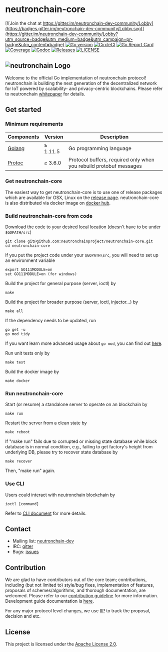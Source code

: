 # neutronchain-core

[![Join the chat at https://gitter.im/neutronchain-dev-community/Lobby](https://badges.gitter.im/neutronchain-dev-community/Lobby.svg)](https://gitter.im/neutronchain-dev-community/Lobby?utm_source=badge&utm_medium=badge&utm_campaign=pr-badge&utm_content=badge)
[![Go version](https://img.shields.io/badge/go-1.11.5-blue.svg)](https://github.com/moovweb/gvm)
[![CircleCI](https://circleci.com/gh/neutronchainproject/neutronchain-core.svg?style=svg&circle-token=fe0817d127f251a34b8bdd3336a808c7537e5ec0)](https://circleci.com/gh/neutronchainproject/neutronchain-core)
[![Go Report Card](https://goreportcard.com/badge/github.com/neutronchainproject/neutronchain-core)](https://goreportcard.com/report/github.com/neutronchainproject/neutronchain-core)
[![Coverage](https://codecov.io/gh/neutronchainproject/neutronchain-core/branch/master/graph/badge.svg)](https://codecov.io/gh/neutronchainproject/neutronchain-core)
[![Godoc](http://img.shields.io/badge/go-documentation-blue.svg?style=flat-square)](https://godoc.org/github.com/neutronchainproject/neutronchain-core)
[![Releases](https://img.shields.io/github/release/neutronchainproject/neutronchain-core/all.svg?style=flat-square)](https://github.com/neutronchainproject/neutronchain-core/releases)
[![LICENSE](https://img.shields.io/badge/License-Apache%202.0-blue.svg)](LICENSE)

![neutronchain Logo](logo/neutronchain.png)
----

Welcome to the official Go implementation of neutronchain protocol! neutronchain is building the next generation of the decentralized 
network for IoT powered by scalability- and privacy-centric blockchains. Please refer to neutronchain
[whitepaper](https://neutronchain.io/academics) for details.

## Get started

### Minimum requirements

| Components | Version | Description |
|----------|-------------|-------------|
| [Golang](https://golang.org) | &ge; 1.11.5 | Go programming language |
| [Protoc](https://developers.google.com/protocol-buffers/) | &ge; 3.6.0 | Protocol buffers, required only when you rebuild protobuf messages |

### Get neutronchain-core

The easiest way to get neutronchain-core is to use one of release packages which are available for OSX, Linux on the 
[release page](https://github.com/neutronchainproject/neutronchain-core/releases). neutronchain-core is also distributed via docker image
on [docker hub](https://hub.docker.com/r/neutronchain/neutronchain-core).


### Build neutronchain-core from code

Download the code to your desired local location (doesn't have to be under `$GOPATH/src`)
```
git clone git@github.com:neutronchainproject/neutronchain-core.git
cd neutronchain-core
```

If you put the project code under your `$GOPATH\src`, you will need to set up an environment variable
```
export GO111MODULE=on
set GO111MODULE=on (for windows)
```

Build the project for general purpose (server, ioctl) by

```
make
```

Build the project for broader purpose (server, ioctl, injector...) by
```
make all 
```

If the dependency needs to be updated, run

```
go get -u
go mod tidy
```
If you want learn more advanced usage about `go mod`, you can find out [here](https://github.com/golang/go/wiki/Modules).

Run unit tests only by

```
make test
```

Build the docker image by

```
make docker
```

### Run neutronchain-core

Start (or resume) a standalone server to operate on an blockchain by

```
make run
```

Restart the server from a clean state by

```
make reboot
```

If "make run" fails due to corrupted or missing state database while block database is in normal condition, e.g.,
failing to get factory's height from underlying DB, please try to recover state database by

```
make recover
```

Then, "make run" again.

### Use CLI

Users could interact with neutronchain blockchain by

```
ioctl [command]
```

Refer to [CLI document](ioctl/README.md) for more details.

## Contact

- Mailing list: [neutronchain-dev](neutronchain-dev@neutronchain.io)
- IRC: [gitter](https://gitter.im/neutronchain-dev-community/Lobby)
- Bugs: [issues](https://github.com/neutronchainproject/neutronchain-core/issues)

## Contribution
We are glad to have contributors out of the core team; contributions, including (but not limited to) style/bug fixes,
implementation of features, proposals of schemes/algorithms, and thorough documentation, are welcomed. Please refer to
our [contribution guideline](CONTRIBUTING.md) for more
information. Development guide documentation is [here](https://github.com/neutronchainproject/neutronchain-core/wiki/Developers%27-Guide).

For any major protocol level changes, we use [IIP](https://github.com/neutronchainproject/iips) to track the proposal, decision
and etc.

## License
This project is licensed under the [Apache License 2.0](LICENSE).
